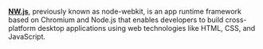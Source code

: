 [**NW.js**](https://nwjs.io/), previously known as node-webkit, is an app runtime framework based on Chromium and Node.js that enables developers to build cross-platform desktop applications using web technologies like HTML, CSS, and JavaScript.